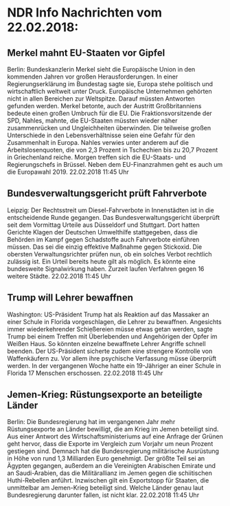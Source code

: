 # NDR Info Nachrichten vom 22.02.2018:


## Merkel mahnt EU-Staaten vor Gipfel
Berlin: Bundeskanzlerin Merkel sieht die Europäische Union in den kommenden Jahren vor großen Herausforderungen. In einer Regierungserklärung im Bundestag sagte sie, Europa stehe politisch und wirtschaftlich weltweit unter Druck. Europäische Unternehmen gehörten nicht in allen Bereichen zur Weltspitze. Darauf müssten Antworten gefunden werden. Merkel betonte, auch der Austritt Großbritanniens bedeute einen großen Umbruch für die EU. Die Fraktionsvorsitzende der SPD, Nahles, mahnte, die EU-Staaten müssten wieder näher zusammenrücken und Ungleichheiten überwinden. Die teilweise großen Unterschiede in den Lebensverhältnisse seien eine Gefahr für den Zusammenhalt in Europa. Nahles verwies unter anderem auf die Arbeitslosenquoten, die von 2,3 Prozent in Tschechien bis zu 20,7 Prozent in Griechenland reiche. Morgen treffen sich die EU-Staats- und Regierungschefs in Brüssel. Neben dem EU-Finanzrahmen geht es auch um die Europawahl 2019. 22.02.2018 11:45 Uhr 

## Bundesverwaltungsgericht prüft Fahrverbote
Leipzig: Der Rechtsstreit um Diesel-Fahrverbote in Innenstädten ist in die entscheidende Runde gegangen. Das Bundesverwaltungsgericht überprüft seit dem Vormittag Urteile aus Düsseldorf und Stuttgart. Dort hatten Gerichte Klagen der Deutschen Umwelthilfe stattgegeben, dass die Behörden im Kampf gegen Schadstoffe auch Fahrverbote einführen müssen. Das sei die einzig effektive Maßnahme gegen Stickoxid. Die obersten Verwaltungsrichter prüfen nun, ob ein solches Verbot rechtlich zulässig ist. Ein Urteil bereits heute gilt als möglich. Es könnte eine bundesweite Signalwirkung haben. Zurzeit laufen Verfahren gegen 16 weitere Städte. 22.02.2018 11:45 Uhr 

## Trump will Lehrer bewaffnen
Washington: US-Präsident Trump hat als Reaktion auf das Massaker an einer Schule in Florida vorgeschlagen, die Lehrer zu bewaffnen. Angesichts immer wiederkehrender Schießereien müsse etwas getan werden, sagte Trump bei einem Treffen mit Überlebenden und Angehörigen der Opfer im Weißen Haus. So könnten einzelne bewaffnete Lehrer Angriffe schnell beenden. Der US-Präsident sicherte zudem eine strengere Kontrolle von Waffenkäufern zu. Vor allem ihre psychische Verfassung müsse überprüft werden. In der vergangenen Woche hatte ein 19-Jähriger an einer Schule in Florida 17 Menschen erschossen. 22.02.2018 11:45 Uhr 

## Jemen-Krieg: Rüstungsexporte an beteiligte Länder
Berlin: Die Bundesregierung hat im vergangenen Jahr mehr Rüstungsexporte an Länder bewilligt, die am Krieg im Jemen beteiligt sind. Aus einer Antwort des Wirtschaftsministeriums auf eine Anfrage der Grünen geht hervor, dass die Exporte im Vergleich zum Vorjahr um neun Prozent gestiegen sind. Demnach hat die Bundesregierung militärische Ausrüstung in Höhe von rund 1,3 Milliarden Euro genehmigt. Der größte Teil sei an Ägypten gegangen, außerdem an die Vereinigten Arabischen Emirate und an Saudi-Arabien, das die Militärallianz im Jemen gegen die schiitischen Huthi-Rebellen anführt. Inzwischen gilt ein Exportstopp für Staaten, die unmittelbar am Jemen-Krieg beteiligt sind. Welche Länder genau laut Bundesregierung darunter fallen, ist nicht klar. 22.02.2018 11:45 Uhr 
